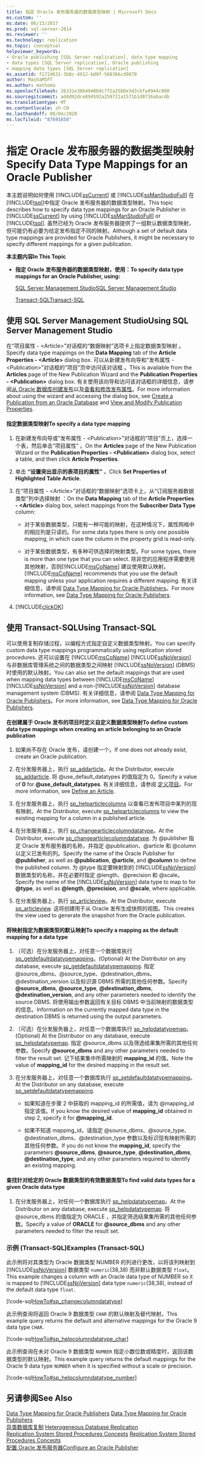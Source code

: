 ```yaml
---
title: 指定 Oracle 发布服务器的数据类型映射 | Microsoft Docs
ms.custom: ''
ms.date: 06/13/2017
ms.prod: sql-server-2014
ms.reviewer: ''
ms.technology: replication
ms.topic: conceptual
helpviewer_keywords:
- Oracle publishing [SQL Server replication], data type mapping
- data types [SQL Server replication], Oracle publishing
- mapping data types [SQL Server replication]
ms.assetid: f172d631-3b8c-4912-bd0f-568366cd9870
author: MashaMSFT
ms.author: mathoma
ms.openlocfilehash: 26331e3864940b9c7f2a2588e3d3cbfa9944c900
ms.sourcegitcommit: ad4d92dce894592a259721a1571b1d8736abacdb
ms.translationtype: MT
ms.contentlocale: zh-CN
ms.lasthandoff: 08/04/2020
ms.locfileid: "87691658"
---
```

# <a name="specify-data-type-mappings-for-an-oracle-publisher"></a><span data-ttu-id="e6025-102">指定 Oracle 发布服务器的数据类型映射</span><span class="sxs-lookup"><span data-stu-id="e6025-102">Specify Data Type Mappings for an Oracle Publisher</span></span>
  <span data-ttu-id="e6025-103">本主题说明如何使用 [!INCLUDE[ssCurrent](../../../includes/sscurrent-md.md)] 或 [!INCLUDE[ssManStudioFull](../../../includes/ssmanstudiofull-md.md)] 在 [!INCLUDE[tsql](../../../includes/tsql-md.md)]中指定 Oracle 发布服务器的数据类型映射。</span><span class="sxs-lookup"><span data-stu-id="e6025-103">This topic describes how to specify data type mappings for an Oracle Publisher in [!INCLUDE[ssCurrent](../../../includes/sscurrent-md.md)] by using [!INCLUDE[ssManStudioFull](../../../includes/ssmanstudiofull-md.md)] or [!INCLUDE[tsql](../../../includes/tsql-md.md)].</span></span> <span data-ttu-id="e6025-104">虽然已经为 Oracle 发布服务器提供了一组默认数据类型映射，但可能仍有必要为给定发布指定不同的映射。</span><span class="sxs-lookup"><span data-stu-id="e6025-104">Although a set of default data type mappings are provided for Oracle Publishers, it might be necessary to specify different mappings for a given publication.</span></span>  
  
 <span data-ttu-id="e6025-105">**本主题内容**</span><span class="sxs-lookup"><span data-stu-id="e6025-105">**In This Topic**</span></span>  
  
-   <span data-ttu-id="e6025-106">**指定 Oracle 发布服务器的数据类型映射，使用：**</span><span class="sxs-lookup"><span data-stu-id="e6025-106">**To specify data type mappings for an Oracle Publisher, using:**</span></span>  
  
     [<span data-ttu-id="e6025-107">SQL Server Management Studio</span><span class="sxs-lookup"><span data-stu-id="e6025-107">SQL Server Management Studio</span></span>](#SSMSProcedure)  
  
     [<span data-ttu-id="e6025-108">Transact-SQL</span><span class="sxs-lookup"><span data-stu-id="e6025-108">Transact-SQL</span></span>](#TsqlProcedure)  
  
##  <a name="using-sql-server-management-studio"></a><a name="SSMSProcedure"></a> <span data-ttu-id="e6025-109">使用 SQL Server Management Studio</span><span class="sxs-lookup"><span data-stu-id="e6025-109">Using SQL Server Management Studio</span></span>  
 <span data-ttu-id="e6025-110">在“项目属性 - \<Article>”对话框的“数据映射”选项卡上指定数据类型映射 。</span><span class="sxs-lookup"><span data-stu-id="e6025-110">Specify data type mappings on the **Data Mapping** tab of the **Article Properties - \<Article>** dialog box.</span></span> <span data-ttu-id="e6025-111">可以从新建发布向导和“发布属性 - \<Publication>”对话框的“项目”页中访问该对话框 。</span><span class="sxs-lookup"><span data-stu-id="e6025-111">This is available from the **Articles** page of the New Publication Wizard and the **Publication Properties - \<Publication>** dialog box.</span></span> <span data-ttu-id="e6025-112">有关使用该向导和访问该对话框的详细信息，请参阅[从 Oracle 数据库创建发布](create-a-publication-from-an-oracle-database.md)以及[查看和修改发布属性](view-and-modify-publication-properties.md)。</span><span class="sxs-lookup"><span data-stu-id="e6025-112">For more information about using the wizard and accessing the dialog box, see [Create a Publication from an Oracle Database](create-a-publication-from-an-oracle-database.md) and [View and Modify Publication Properties](view-and-modify-publication-properties.md).</span></span>  
  
#### <a name="to-specify-a-data-type-mapping"></a><span data-ttu-id="e6025-113">指定数据类型映射</span><span class="sxs-lookup"><span data-stu-id="e6025-113">To specify a data type mapping</span></span>  
  
1.  <span data-ttu-id="e6025-114">在新建发布向导或“发布属性 - \<Publication>”对话框的“项目”页上，选择一个表，然后单击“项目属性”  。</span><span class="sxs-lookup"><span data-stu-id="e6025-114">On the **Articles** page of the New Publication Wizard or the **Publication Properties - \<Publication>** dialog box, select a table, and then click **Article Properties**.</span></span>  
  
2.  <span data-ttu-id="e6025-115">单击 **“设置突出显示的表项目的属性”** 。</span><span class="sxs-lookup"><span data-stu-id="e6025-115">Click **Set Properties of Highlighted Table Article**.</span></span>  
  
3.  <span data-ttu-id="e6025-116">在“项目属性 - \<Article>”对话框的“数据映射”选项卡上，从“订阅服务器数据类型”列中选择映射  ：</span><span class="sxs-lookup"><span data-stu-id="e6025-116">On the **Data Mapping** tab of the **Article Properties - \<Article>** dialog box, select mappings from the **Subscriber Data Type** column:</span></span>  
  
    -   <span data-ttu-id="e6025-117">对于某些数据类型，只能有一种可能的映射，在这种情况下，属性网格中的相应列是只读的。</span><span class="sxs-lookup"><span data-stu-id="e6025-117">For some data types there is only one possible mapping, in which case the column in the property grid is read-only.</span></span>  
  
    -   <span data-ttu-id="e6025-118">对于某些数据类型，有多种可供选择的映射类型。</span><span class="sxs-lookup"><span data-stu-id="e6025-118">For some types, there is more than one type that you can select.</span></span> <span data-ttu-id="e6025-119">除非您的应用程序需要使用其他映射，否则[!INCLUDE[msCoName](../../../includes/msconame-md.md)] 建议使用默认映射。</span><span class="sxs-lookup"><span data-stu-id="e6025-119">[!INCLUDE[msCoName](../../../includes/msconame-md.md)] recommends that you use the default mapping unless your application requires a different mapping.</span></span> <span data-ttu-id="e6025-120">有关详细信息，请参阅 [Data Type Mapping for Oracle Publishers](../non-sql/data-type-mapping-for-oracle-publishers.md)。</span><span class="sxs-lookup"><span data-stu-id="e6025-120">For more information, see [Data Type Mapping for Oracle Publishers](../non-sql/data-type-mapping-for-oracle-publishers.md).</span></span>  
  
4.  [!INCLUDE[clickOK](../../../includes/clickok-md.md)]  
  
##  <a name="using-transact-sql"></a><a name="TsqlProcedure"></a> <span data-ttu-id="e6025-121">使用 Transact-SQL</span><span class="sxs-lookup"><span data-stu-id="e6025-121">Using Transact-SQL</span></span>  
 <span data-ttu-id="e6025-122">可以使用复制存储过程，以编程方式指定自定义数据类型映射。</span><span class="sxs-lookup"><span data-stu-id="e6025-122">You can specify custom data type mappings programmatically using replication stored procedures.</span></span> <span data-ttu-id="e6025-123">还可以设置在 [!INCLUDE[msCoName](../../../includes/msconame-md.md)] [!INCLUDE[ssNoVersion](../../../includes/ssnoversion-md.md)] 与非数据库管理系统之间的数据类型之间映射 [!INCLUDE[ssNoVersion](../../../includes/ssnoversion-md.md)] (DBMS) 时使用的默认映射。</span><span class="sxs-lookup"><span data-stu-id="e6025-123">You can also set the default mappings that are used when mapping data types between [!INCLUDE[msCoName](../../../includes/msconame-md.md)] [!INCLUDE[ssNoVersion](../../../includes/ssnoversion-md.md)] and a non-[!INCLUDE[ssNoVersion](../../../includes/ssnoversion-md.md)] database management system (DBMS).</span></span> <span data-ttu-id="e6025-124">有关详细信息，请参阅 [Data Type Mapping for Oracle Publishers](../non-sql/data-type-mapping-for-oracle-publishers.md)。</span><span class="sxs-lookup"><span data-stu-id="e6025-124">For more information, see [Data Type Mapping for Oracle Publishers](../non-sql/data-type-mapping-for-oracle-publishers.md).</span></span>  
  
#### <a name="to-define-custom-data-type-mappings-when-creating-an-article-belonging-to-an-oracle-publication"></a><span data-ttu-id="e6025-125">在创建属于 Oracle 发布的项目时定义自定义数据类型映射</span><span class="sxs-lookup"><span data-stu-id="e6025-125">To define custom data type mappings when creating an article belonging to an Oracle publication</span></span>  
  
1.  <span data-ttu-id="e6025-126">如果尚不存在 Oracle 发布，请创建一个。</span><span class="sxs-lookup"><span data-stu-id="e6025-126">If one does not already exist, create an Oracle publication.</span></span>  
  
2.  <span data-ttu-id="e6025-127">在分发服务器上，执行 [sp_addarticle](/sql/relational-databases/system-stored-procedures/sp-addarticle-transact-sql)。</span><span class="sxs-lookup"><span data-stu-id="e6025-127">At the Distributor, execute [sp_addarticle](/sql/relational-databases/system-stored-procedures/sp-addarticle-transact-sql).</span></span> <span data-ttu-id="e6025-128">将 \@use_default_datatypes 的值指定为 0。</span><span class="sxs-lookup"><span data-stu-id="e6025-128">Specify a value of **0** for **\@use_default_datatypes**.</span></span> <span data-ttu-id="e6025-129">有关详细信息，请参阅 [定义项目](define-an-article.md)。</span><span class="sxs-lookup"><span data-stu-id="e6025-129">For more information, see [Define an Article](define-an-article.md).</span></span>  
  
3.  <span data-ttu-id="e6025-130">在分发服务器上，执行 [sp_helparticlecolumns](/sql/relational-databases/system-stored-procedures/sp-helparticlecolumns-transact-sql) 以查看已发布项目中某列的现有映射。</span><span class="sxs-lookup"><span data-stu-id="e6025-130">At the Distributor, execute [sp_helparticlecolumns](/sql/relational-databases/system-stored-procedures/sp-helparticlecolumns-transact-sql) to view the existing mapping for a column in a published article.</span></span>  
  
4.  <span data-ttu-id="e6025-131">在分发服务器上，执行 [sp_changearticlecolumndatatype](/sql/relational-databases/system-stored-procedures/sp-changearticlecolumndatatype-transact-sql)。</span><span class="sxs-lookup"><span data-stu-id="e6025-131">At the Distributor, execute [sp_changearticlecolumndatatype](/sql/relational-databases/system-stored-procedures/sp-changearticlecolumndatatype-transact-sql).</span></span> <span data-ttu-id="e6025-132">为 \@publisher 指定 Oracle 发布服务器的名称，并指定 \@publication、\@article 和 \@column 以定义已发布的列。</span><span class="sxs-lookup"><span data-stu-id="e6025-132">Specify the name of the Oracle Publisher for **\@publisher**, as well as **\@publication**, **\@article**, and **\@column** to define the published column.</span></span> <span data-ttu-id="e6025-133">为 \@type 指定要映射到的 [!INCLUDE[ssNoVersion](../../../includes/ssnoversion-md.md)] 数据类型的名称，并在必要时指定 \@length、\@precision 和 \@scale。</span><span class="sxs-lookup"><span data-stu-id="e6025-133">Specify the name of the [!INCLUDE[ssNoVersion](../../../includes/ssnoversion-md.md)] data type to map to for **\@type**, as well as **\@length**, **\@precision**, and **\@scale**, where applicable.</span></span>  
  
5.  <span data-ttu-id="e6025-134">在分发服务器上，执行 [sp_articleview](/sql/relational-databases/system-stored-procedures/sp-articleview-transact-sql)。</span><span class="sxs-lookup"><span data-stu-id="e6025-134">At the Distributor, execute [sp_articleview](/sql/relational-databases/system-stored-procedures/sp-articleview-transact-sql).</span></span> <span data-ttu-id="e6025-135">这将创建用于从 Oracle 发布生成快照的视图。</span><span class="sxs-lookup"><span data-stu-id="e6025-135">This creates the view used to generate the snapshot from the Oracle publication.</span></span>  
  
#### <a name="to-specify-a-mapping-as-the-default-mapping-for-a-data-type"></a><span data-ttu-id="e6025-136">将映射指定为数据类型的默认映射</span><span class="sxs-lookup"><span data-stu-id="e6025-136">To specify a mapping as the default mapping for a data type</span></span>  
  
1.  <span data-ttu-id="e6025-137">（可选）在分发服务器上，对任意一个数据库执行 [sp_getdefaultdatatypemapping](/sql/relational-databases/system-stored-procedures/sp-getdefaultdatatypemapping-transact-sql)。</span><span class="sxs-lookup"><span data-stu-id="e6025-137">(Optional) At the Distributor on any database, execute [sp_getdefaultdatatypemapping](/sql/relational-databases/system-stored-procedures/sp-getdefaultdatatypemapping-transact-sql).</span></span> <span data-ttu-id="e6025-138">指定 \@source_dbms、\@source_type、\@destination_dbms、\@destination_version 以及标识源 DBMS 所需的其他任何参数。</span><span class="sxs-lookup"><span data-stu-id="e6025-138">Specify **\@source_dbms**, **\@source_type**, **\@destination_dbms**, **\@destination_version**, and any other parameters needed to identify the source DBMS.</span></span> <span data-ttu-id="e6025-139">将使用输出参数返回有关目标 DBMS 中当前映射的数据类型的信息。</span><span class="sxs-lookup"><span data-stu-id="e6025-139">Information on the currently mapped data type in the destination DBMS is returned using the output parameters.</span></span>  
  
2.  <span data-ttu-id="e6025-140">（可选）在分发服务器上，对任意一个数据库执行 [sp_helpdatatypemap](/sql/relational-databases/system-stored-procedures/sp-helpdatatypemap-transact-sql)。</span><span class="sxs-lookup"><span data-stu-id="e6025-140">(Optional) At the Distributor on any database, execute [sp_helpdatatypemap](/sql/relational-databases/system-stored-procedures/sp-helpdatatypemap-transact-sql).</span></span> <span data-ttu-id="e6025-141">指定 \@source_dbms 以及筛选结果集所需的其他任何参数。</span><span class="sxs-lookup"><span data-stu-id="e6025-141">Specify **\@source_dbms** and any other parameters needed to filter the result set.</span></span> <span data-ttu-id="e6025-142">记下结果集中所需映射的 **mapping_id** 的值。</span><span class="sxs-lookup"><span data-stu-id="e6025-142">Note the value of **mapping_id** for the desired mapping in the result set.</span></span>  
  
3.  <span data-ttu-id="e6025-143">在分发服务器上，对任意一个数据库执行 [sp_setdefaultdatatypemapping](/sql/relational-databases/system-stored-procedures/sp-setdefaultdatatypemapping-transact-sql)。</span><span class="sxs-lookup"><span data-stu-id="e6025-143">At the Distributor on any database, execute [sp_setdefaultdatatypemapping](/sql/relational-databases/system-stored-procedures/sp-setdefaultdatatypemapping-transact-sql).</span></span>  
  
    -   <span data-ttu-id="e6025-144">如果知道在步骤 2 中获取的 mapping_id 的所需值，请为 \@mapping_id 指定该值。</span><span class="sxs-lookup"><span data-stu-id="e6025-144">If you know the desired value of **mapping_id** obtained in step 2, specify it for **\@mapping_id**.</span></span>  
  
    -   <span data-ttu-id="e6025-145">如果不知道 mapping_id，请指定 \@source_dbms、\@source_type、\@destination_dbms、\@destination_type 参数以及标识现有映射所需的其他任何参数。</span><span class="sxs-lookup"><span data-stu-id="e6025-145">If you do not know the **mapping_id**, specify the parameters **\@source_dbms**, **\@source_type**, **\@destination_dbms**, **\@destination_type**, and any other parameters required to identify an existing mapping.</span></span>  
  
#### <a name="to-find-valid-data-types-for-a-given-oracle-data-type"></a><span data-ttu-id="e6025-146">查找针对给定的 Oracle 数据类型的有效数据类型</span><span class="sxs-lookup"><span data-stu-id="e6025-146">To find valid data types for a given Oracle data type</span></span>  
  
1.  <span data-ttu-id="e6025-147">在分发服务器上，对任何一个数据库执行 [sp_helpdatatypemap](/sql/relational-databases/system-stored-procedures/sp-helpdatatypemap-transact-sql)。</span><span class="sxs-lookup"><span data-stu-id="e6025-147">At the Distributor on any database, execute [sp_helpdatatypemap](/sql/relational-databases/system-stored-procedures/sp-helpdatatypemap-transact-sql).</span></span> <span data-ttu-id="e6025-148">将 \@source_dbms 的值指定为 ORACLE ，并指定筛选结果集所需的其他任何参数。</span><span class="sxs-lookup"><span data-stu-id="e6025-148">Specify a value of **ORACLE** for **\@source_dbms** and any other parameters needed to filter the result set.</span></span>  
  
###  <a name="examples-transact-sql"></a><a name="TsqlExample"></a> <span data-ttu-id="e6025-149">示例 (Transact-SQL)</span><span class="sxs-lookup"><span data-stu-id="e6025-149">Examples (Transact-SQL)</span></span>  
 <span data-ttu-id="e6025-150">此示例将对其类型为 Oracle 数据类型 NUMBER 的列进行更改，以将该列映射到 [!INCLUDE[ssNoVersion](../../../includes/ssnoversion-md.md)] 数据类型 `numeric`(38,38) 而非默认数据类型 `float`。</span><span class="sxs-lookup"><span data-stu-id="e6025-150">This example changes a column with an Oracle data type of NUMBER so it is mapped to [!INCLUDE[ssNoVersion](../../../includes/ssnoversion-md.md)] data type `numeric`(38,38), instead of the default data type `float`.</span></span>  
  
 [!code-sql[HowTo#sp_changecolumndatatype](../../../snippets/tsql/SQL15/replication/howto/tsql/datatypemapping.sql#sp_changecolumndatatype)]  
  
 <span data-ttu-id="e6025-151">此示例查询将返回 Oracle 9 数据类型 `CHAR` 的默认映射及替代映射。</span><span class="sxs-lookup"><span data-stu-id="e6025-151">This example query returns the default and alternative mappings for the Oracle 9 data type `CHAR`.</span></span>  
  
 [!code-sql[HowTo#sp_helpcolumndatatype_char](../../../snippets/tsql/SQL15/replication/howto/tsql/datatypemapping.sql#sp_helpcolumndatatype_char)]  
  
 <span data-ttu-id="e6025-152">此示例查询在未对 Oracle 9 数据类型 `NUMBER` 指定小数位数或精度时，返回该数据类型的默认映射。</span><span class="sxs-lookup"><span data-stu-id="e6025-152">This example query returns the default mappings for the Oracle 9 data type `NUMBER` when it is specified without a scale or precision.</span></span>  
  
 [!code-sql[HowTo#sp_helpcolumndatatype_number](../../../snippets/tsql/SQL15/replication/howto/tsql/datatypemapping.sql#sp_helpcolumndatatype_number)]  
  
## <a name="see-also"></a><span data-ttu-id="e6025-153">另请参阅</span><span class="sxs-lookup"><span data-stu-id="e6025-153">See Also</span></span>  
 <span data-ttu-id="e6025-154">[Data Type Mapping for Oracle Publishers](../non-sql/data-type-mapping-for-oracle-publishers.md) </span><span class="sxs-lookup"><span data-stu-id="e6025-154">[Data Type Mapping for Oracle Publishers](../non-sql/data-type-mapping-for-oracle-publishers.md) </span></span>  
 <span data-ttu-id="e6025-155">[异类数据库复制](../non-sql/heterogeneous-database-replication.md) </span><span class="sxs-lookup"><span data-stu-id="e6025-155">[Heterogeneous Database Replication](../non-sql/heterogeneous-database-replication.md) </span></span>  
 <span data-ttu-id="e6025-156">[Replication System Stored Procedures Concepts](../concepts/replication-system-stored-procedures-concepts.md) </span><span class="sxs-lookup"><span data-stu-id="e6025-156">[Replication System Stored Procedures Concepts](../concepts/replication-system-stored-procedures-concepts.md) </span></span>  
 [<span data-ttu-id="e6025-157">配置 Oracle 发布服务器</span><span class="sxs-lookup"><span data-stu-id="e6025-157">Configure an Oracle Publisher</span></span>](../non-sql/configure-an-oracle-publisher.md)  
  
  
